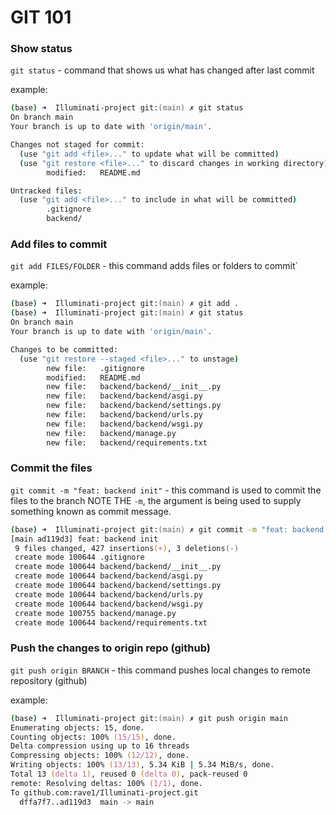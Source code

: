 # GIT 101

### Show status
`git status` - command that shows us what has changed after last commit

example:
```zsh
(base) ➜  Illuminati-project git:(main) ✗ git status
On branch main
Your branch is up to date with 'origin/main'.

Changes not staged for commit:
  (use "git add <file>..." to update what will be committed)
  (use "git restore <file>..." to discard changes in working directory)
        modified:   README.md

Untracked files:
  (use "git add <file>..." to include in what will be committed)
        .gitignore
        backend/
```
### Add files to commit
`git add FILES/FOLDER` - this command adds files or folders to commit`

example:
```zsh
(base) ➜  Illuminati-project git:(main) ✗ git add .
(base) ➜  Illuminati-project git:(main) ✗ git status
On branch main
Your branch is up to date with 'origin/main'.

Changes to be committed:
  (use "git restore --staged <file>..." to unstage)
        new file:   .gitignore
        modified:   README.md
        new file:   backend/backend/__init__.py
        new file:   backend/backend/asgi.py
        new file:   backend/backend/settings.py
        new file:   backend/backend/urls.py
        new file:   backend/backend/wsgi.py
        new file:   backend/manage.py
        new file:   backend/requirements.txt
```


### Commit the files
`git commit -m "feat: backend init"` - this command is used to commit the files to the branch NOTE THE `-m`, the argument is being used to supply something known as commit message.
```zsh
(base) ➜  Illuminati-project git:(main) ✗ git commit -m "feat: backend init"
[main ad119d3] feat: backend init
 9 files changed, 427 insertions(+), 3 deletions(-)
 create mode 100644 .gitignore
 create mode 100644 backend/backend/__init__.py
 create mode 100644 backend/backend/asgi.py
 create mode 100644 backend/backend/settings.py
 create mode 100644 backend/backend/urls.py
 create mode 100644 backend/backend/wsgi.py
 create mode 100755 backend/manage.py
 create mode 100644 backend/requirements.txt
 ```

 ### Push the changes to origin repo (github)
 `git push origin BRANCH` - this command pushes local changes to remote repository (github)
 
 example:

 ```ZSH
 (base) ➜  Illuminati-project git:(main) ✗ git push origin main
Enumerating objects: 15, done.
Counting objects: 100% (15/15), done.
Delta compression using up to 16 threads
Compressing objects: 100% (12/12), done.
Writing objects: 100% (13/13), 5.34 KiB | 5.34 MiB/s, done.
Total 13 (delta 1), reused 0 (delta 0), pack-reused 0
remote: Resolving deltas: 100% (1/1), done.
To github.com:rave1/Illuminati-project.git
   dffa7f7..ad119d3  main -> main
```

